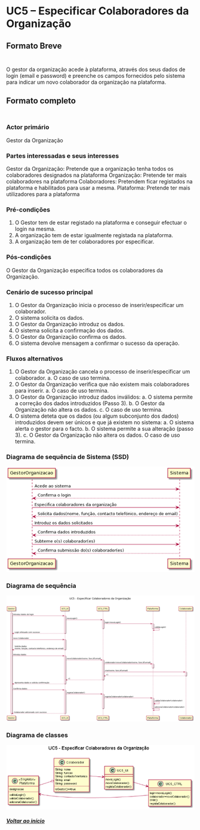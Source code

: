 # UC5 – Especificar Colaboradores da Organização <br/>

## Formato Breve<br/><br/>

O gestor da organização acede à plataforma, através dos seus dados de login (email e password) e preenche os campos fornecidos pelo sistema para indicar um novo colaborador da organização na plataforma.

## Formato completo<br/><br/>

### Actor primário<br/>

Gestor da Organização

### Partes interessadas e seus interesses<br/>

Gestor da Organização: Pretende que a organização tenha todos os colaboradores designados na plataforma
Organização: Pretende ter mais colaboradores na plataforma
Colaboradores: Pretendem ficar registados na plataforma e habilitados para usar a mesma.
Plataforma: Pretende ter mais utilizadores para a plataforma

### Pré-condições<br/>

1. O Gestor tem de estar registado na plataforma e conseguir efectuar o login na mesma.
2. A organização tem de estar igualmente registada na plataforma.
3. A organização tem de ter colaboradores por especificar.

### Pós-condições<br/>

O Gestor da Organização especifica todos os colaboradores da Organização.

### Cenário de sucesso principal<br/>

1. O Gestor da Organização inicia o processo de inserir/especificar um colaborador.
2. O sistema solicita os dados.
3. O Gestor da Organização introduz os dados.
4. O sistema solicita a confirmação dos dados.
5. O Gestor da Organização confirma os dados.
6. O sistema devolve mensagem a confirmar o sucesso da operação.

### Fluxos alternativos<br/>

1. O Gestor da Organização cancela o processo de inserir/especificar um colaborador.
   a. O caso de uso termina.
2. O Gestor da Organização verifica que não existem mais colaboradores para inserir.
   a. O caso de uso termina.
3. O Gestor da Organização introduz dados inválidos:
   a. O sistema permite a correção dos dados introduzidos (Passo 3).
   b. O Gestor da Organização não altera os dados.
   c. O caso de uso termina.
4. O sistema deteta que os dados (ou algum subconjunto dos dados) introduzidos devem ser únicos e que já existem no sistema:
   a. O sistema alerta o gestor para o facto.
   b. O sistema permite a sua alteração (passo 3).
   c. O Gestor da Organização não altera os dados. O caso de uso termina.

### Diagrama de sequência de Sistema (SSD)<br/>

![UC5_SSD.png](UC5_SSD.png)

### Diagrama de sequência<br/>

![UC5_DS.png](UC5_DS.png)

### Diagrama de classes<br/>

![UC5_DC.png](UC5_DC.png)

##### [Voltar ao início](https://github.com/ajorgesantosp/upskill_java1_g1/blob/main/README.md)